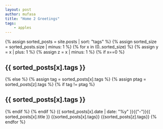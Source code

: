 ```yaml
---
layout: post
author: mufasa
title: "Home 2 Greetings"
tags:
    - apples
---
```


{% assign sorted_posts = site.posts | sort: "tags" %}
{% assign sorted_size = sorted_posts.size | minus: 1 %}
    {% for x in (0..sorted_size) %} 
        {% assign y = x | plus: 1 %}
        {% assign z = x | minus: 1 %}
        {% if x==0 %}
          <h2 class="category-title">{{ sorted_posts[x].tags }}</h2>
        {% else %}
          {% assign tag = sorted_posts[x].tags %}
          {% assign ptag = sorted_posts[z].tags %}
          {% if tag != ptag %}
            <h2 class="category-title">{{ sorted_posts[x].tags }}</h2>
          {% endif %}
        {% endif %}
        {{ sorted_posts[x].date | date: "%y" }}{{"-"}}{{ sorted_posts[x].title }}
        {{sorted_posts[x].tags}}
        {{sorted_posts[z].tags}}
    {% endfor %}